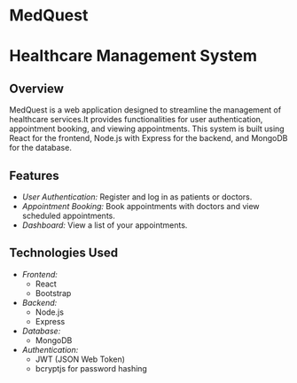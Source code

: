 # MedQuest
# Healthcare Management System

## Overview

MedQuest is a web application designed to streamline the management of healthcare services.It provides functionalities for user authentication, appointment booking, and viewing appointments. This system is built using React for the frontend, Node.js with Express for the backend, and MongoDB for the database.

## Features

- *User Authentication:* Register and log in as patients or doctors.
- *Appointment Booking:* Book appointments with doctors and view scheduled appointments.
- *Dashboard:* View a list of your appointments.

## Technologies Used

- *Frontend:*
  - React
  - Bootstrap
- *Backend:*
  - Node.js
  - Express
- *Database:*
  - MongoDB
- *Authentication:*
  - JWT (JSON Web Token)
  - bcryptjs for password hashing

